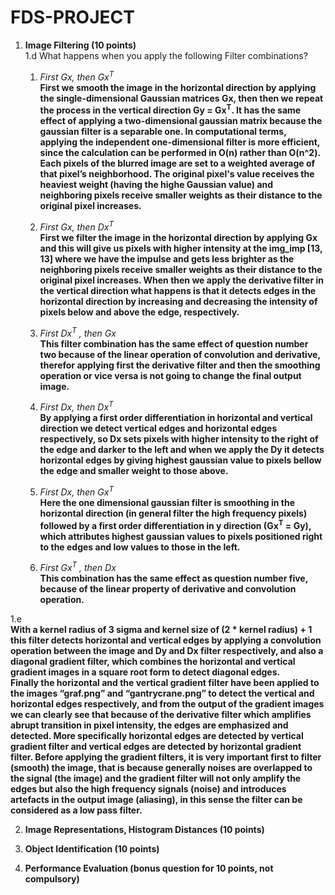 # FDS-PROJECT

1. **Image Filtering (10 points)**\
1.d What happens when you apply the following Filter combinations? 
    
    1. *First Gx, then Gx<sup>T</sup>*\
    **First we smooth the image in the horizontal direction by applying the single-dimensional Gaussian matrices Gx, then then we repeat the process in the vertical direction 
    Gy = Gx<sup>T</sup>. It has the same effect of applying a two-dimensional gaussian matrix because the gaussian filter is a separable one. In computational terms, 
    applying  the independent one-dimensional filter is more efficient, since the calculation can be performed in O(n) rather than O(n^2).
    Each pixels of the blurred image are set to a weighted average of that pixel’s neighborhood. The original pixel's value receives the heaviest weight
    (having the highe Gaussian value) and neighboring pixels receive smaller weights as their distance to the original pixel increases.**
    
    2. *First Gx, then Dx<sup>T</sup>*\
    **First we filter the image in the horizontal direction by applying Gx and this will give us pixels with higher intensity at the img_imp [13, 13] where we have the impulse
    and gets less brighter as the neighboring pixels receive smaller weights as their distance to the original pixel increases. When then we apply the derivative filter in 
    the vertical direction what happens is that it detects edges in the horizontal direction by increasing and decreasing the intensity of pixels below and above the 
    edge, respectively.**

    
    3. *First Dx<sup>T</sup> , then Gx*\
    **This filter combination has the same effect of question number two because of the linear operation of convolution and derivative, therefor applying first the 
    derivative filter and then the smoothing operation or vice versa is not going to change the final output image.**
    
    4. *First Dx, then Dx<sup>T</sup>*\
    **By applying a first order differentiation in horizontal and vertical direction we detect vertical edges and horizontal edges respectively, so Dx sets pixels with 
    higher intensity to the right of the edge and darker to the left and when we apply the Dy it detects horizontal edges by giving highest gaussian value to pixels bellow 
    the edge and smaller weight to those above.**
    
    5. *First Dx, then Gx<sup>T</sup>*\
    **Here the one dimensional gaussian filter is smoothing in the horizontal direction (in general filter the high frequency pixels) followed by a first order differentiation 
    in y direction (Gx<sup>T</sup> = Gy), which attributes highest gaussian values to pixels positioned right to the edges and low values to those in the left.**
    
    6. *First Gx<sup>T</sup> , then Dx*\
    **This combination has the same effect as question number five, because of the linear property of derivative and convolution operation.**
    
1.e    
**With a kernel radius of 3 sigma and kernel size of (2 * kernel radius) + 1 this filter detects horizontal and vertical edges by applying a convolution operation between the image and Dy and Dx filter respectively, and also a diagonal gradient filter, which combines the horizontal and vertical gradient images in a square root form to detect diagonal edges.**\
**Finally the horizontal and the vertical gradient filter have been applied to the images “graf.png” and “gantrycrane.png” to detect the vertical and horizontal edges respectively, and from the output of the gradient images we can clearly see that because of the derivative filter which amplifies abrupt transition in pixel intensity, the edges are emphasized and detected. More specifically horizontal edges are detected by vertical gradient filter and vertical edges are detected by horizontal gradient filter.
Before applying the gradient filters, it is very important first to filter (smooth) the image, that is because generally noises are overlapped to the signal (the image) and the gradient filter will not only amplify the edges but also the high frequency signals (noise) and introduces artefacts in the output image (aliasing), in this sense the filter can be considered as a low pass filter.** 



2. **Image Representations, Histogram Distances (10 points)**

3. **Object Identification (10 points)**

4. **Performance Evaluation (bonus question for 10 points, not compulsory)**
